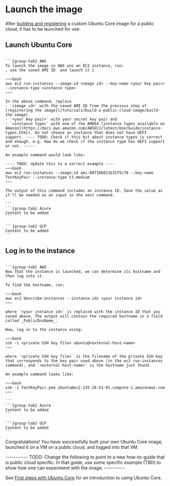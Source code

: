 # Launch the image

After [building and registering](/tutorials/build-a-public-cloud-image/build-the-image) a custom Ubuntu Core image for a public cloud, it has to be launched for use.

## Launch Ubuntu Core

````{tabs}

```{group-tab} AWS
To launch the image in AWS onn an EC2 instance, run:
, use the saved AMI ID  and launch it i

~~~bash
aws ec2 run-instances --image-id <image id> --key-name <your key pair> --instance-type <instance type>
~~~

In the above command, replace 
- `<image id>` with the saved AMI ID from the previous step of [registering the image](/tutorials/build-a-public-cloud-image/build-the-image)
- `<your key pair>` with your secret key pair and 
- `<instance type>` with one of the AMD64 [instance types available on Amazon](https://docs.aws.amazon.com/AWSEC2/latest/UserGuide/instance-types.html). Do not choose an instance that does not have UEFI support. ---- TODO: Check if this bit about instance types is correct and enough. e.g. How do we check if the instance type has UEFI support or not. -----

An example command would look like:

---- TODO: Update this to a correct example ---- 
~~~bash
aws ec2 run-instances --image-id ami-00710b821b31f5c78 --key-name TestKeyPair --instance-type t3.medium
~~~

The output of this command includes an instance ID. Save the value as it'll be needed as an input in the next command.

```
```{group-tab} Azure
Content to be added
```

```{group-tab} GCP
Content to be added
```
````

## Log in to the instance

````{tabs}

```{group-tab} AWS
Now that the instance is launched, we can determine its hostname and then log into it.

To find the hostname, run:

~~~bash
aws ec2 describe-instances --instance-ids <your instance id>
~~~

where `<your instance id>` is replaced with the instance ID that you saved above. The output will contain the required hostname in a field called _PublicDnsName_. 

Now, log in to the instance using:

~~~bash
ssh -i <private SSH key file> ubuntu@<external-host-name>
~~~

where `<private SSH key file>` is the filename of the private SSH key that corresponds to the key pair used above (in the ec2 run-instances command), and `<external-host-name>` is the hostname just found.

An example command looks like:

~~~bash
ssh -i TestKeyPair.pem ubuntu@ec2-135-28-52-91.compute-1.amazonaws.com
~~~

```
```{group-tab} Azure
Content to be added
```

```{group-tab} GCP
Content to be added
```
````

Congratulations! You have successfully built your own Ubuntu Core image, launched it on a VM on a public cloud, and logged into that VM.

----------- TODO: Change the following to point to a new how-to-guide that is public cloud specific. In that guide, use some specific example (TBD) to show how one can experiment with the image. ----------

See [First steps with Ubuntu Core](/how-to-guides/using-ubuntu-core) for an introduction to using Ubuntu Core.


